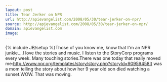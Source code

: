 ```yaml
---
layout: post
title: Tear Jerker on NPR
url: http://apievangelist.com/2008/05/30/tear-jerker-on-npr/
source: http://apievangelist.com/2008/05/30/tear-jerker-on-npr/
domain: apievangelist.com
image: 
---
```

{% include JB/setup %}Those of you know me, know that I'm an NPR junkie....I love the stories and music.  I listen to the StoryCorp programs every week.  Many touching stories.There was one today that really moved me:http://www.npr.org/templates/story/story.php?storyId=90959458It was a mom telling the story about how her 9 year old son died watching  a sunset.WOW.  That was moving.